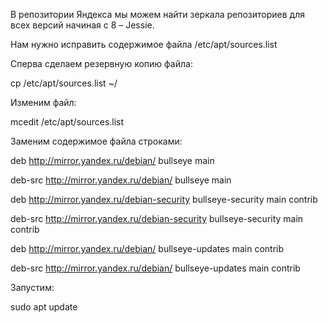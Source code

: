 В репозитории Яндекса мы можем найти зеркала репозиториев для всех версий начиная с 8 – Jessie.

Нам нужно исправить содержимое файла /etc/apt/sources.list

Сперва сделаем резервную копию файла: 

cp /etc/apt/sources.list ~/

Изменим файл: 

mcedit /etc/apt/sources.list

Заменим содержимое файла строками: 

deb http://mirror.yandex.ru/debian/ bullseye main

deb-src http://mirror.yandex.ru/debian/ bullseye main


deb http://mirror.yandex.ru/debian-security bullseye-security main contrib

deb-src http://mirror.yandex.ru/debian-security bullseye-security main contrib


deb http://mirror.yandex.ru/debian/ bullseye-updates main contrib

deb-src http://mirror.yandex.ru/debian/ bullseye-updates main contrib


Запустим: 

sudo apt update

